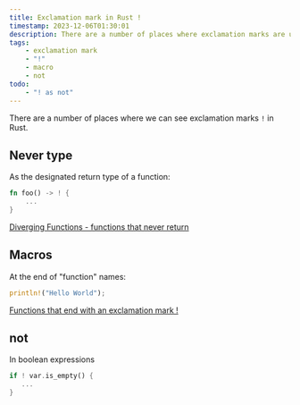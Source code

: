 ```yaml
---
title: Exclamation mark in Rust !
timestamp: 2023-12-06T01:30:01
description: There are a number of places where exclamation marks are used in Rust
tags:
    - exclamation mark
    - "!"
    - macro
    - not
todo:
    - "! as not"
---
```


There are a number of places where we can see exclamation marks `!` in Rust.


## Never type

As the designated return type of a function:

```rust
fn foo() -> ! {
    ...
}
```

[Diverging Functions - functions that never return](/diverging-functions)


## Macros


At the end of "function" names:

```rust
println!("Hello World");
```

[Functions that end with an exclamation mark !](/functions-that-end-with-exclamation-mark)

## not

In boolean expressions

```rust
if ! var.is_empty() {
   ...
}
```
